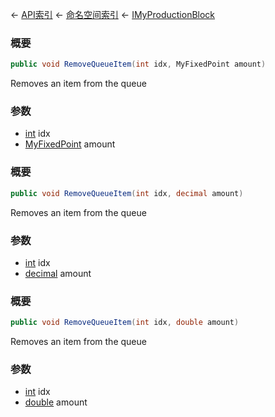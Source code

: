 ← [API索引](Api-Index) ← [命名空间索引](Namespace-Index) ← [IMyProductionBlock](Sandbox.ModAPI.Ingame.IMyProductionBlock)

### 概要

```csharp
public void RemoveQueueItem(int idx, MyFixedPoint amount)
```

Removes an item from the queue

### 参数

* [int](https://docs.microsoft.com/en-us/dotnet/api/System.Int32?view=netframework-4.6) idx
* [MyFixedPoint](VRage.MyFixedPoint) amount
### 概要

```csharp
public void RemoveQueueItem(int idx, decimal amount)
```

Removes an item from the queue

### 参数

* [int](https://docs.microsoft.com/en-us/dotnet/api/System.Int32?view=netframework-4.6) idx
* [decimal](https://docs.microsoft.com/en-us/dotnet/api/System.Decimal?view=netframework-4.6) amount
### 概要

```csharp
public void RemoveQueueItem(int idx, double amount)
```

Removes an item from the queue

### 参数

* [int](https://docs.microsoft.com/en-us/dotnet/api/System.Int32?view=netframework-4.6) idx
* [double](https://docs.microsoft.com/en-us/dotnet/api/System.Double?view=netframework-4.6) amount
